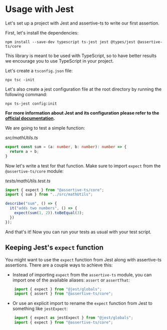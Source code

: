 # Usage with Jest

Let's set up a project with Jest and assertive-ts to write our first assertion.

First, let's install the dependencies:

```
npm install --save-dev typescript ts-jest jest @types/jest @assertive-ts/core
```

This library is meant to be used with TypeScript, so to have better results we encourage you to use TypeScript in your project. 

Let's create a `tsconfig.json` file:
```
npx tsc -init
```

Let's also create a jest configuration file at the root directory by running the following command:
```
npx ts-jest config:init
```

**For more information about Jest and its configuration please refer to the [official documentation](https://jestjs.io/docs/getting-started).**

We are going to test a simple function:

*src/mathUtils.ts*
```typescript
export const sum = (a: number, b: number): number => {
  return a + b;
}
```

Now let's write a test for that function. Make sure to import `expect` from the `@assertive-ts/core` module:

*tests/mathUtils.test.ts*
```typescript
import { expect } from "@assertive-ts/core";
import { sum } from "../src/mathUtils";

describe("sum", () => {
  it("adds two numbers", () => {
    expect(sum(1, 2)).toBeEqual(3);
  })
});
```

And that's it! Now you can run your tests as usual with your test script.

## Keeping Jest's `expect` function

You might want to use the `expect` function from Jest along with assertive-ts assertions. There are a couple ways to achieve this:

- Instead of importing `expect` from the `assertive-ts` module, you can import one of the available aliases: `assert` or `assertThat`:

```typescript
    import { expect } from "@jest/globals";
    import { assert } from "@assertive-ts/core";
```

- Or use an explicit import to rename the `expect` function from Jest to something like `jestExpect`:

```typescript
    import { expect as jestExpect } from "@jest/globals";
    import { expect } from "@assertive-ts/core";
```
